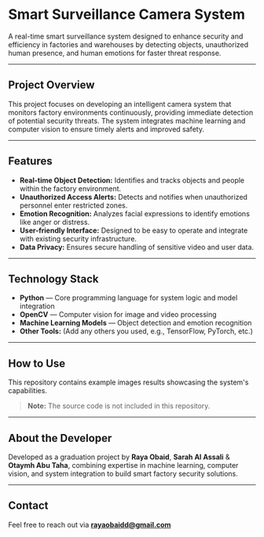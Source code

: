 # Smart Surveillance Camera System

A real-time smart surveillance system designed to enhance security and efficiency in factories and warehouses by detecting objects, unauthorized human presence, and human emotions for faster threat response.

---

## Project Overview

This project focuses on developing an intelligent camera system that monitors factory environments continuously, providing immediate detection of potential security threats. The system integrates machine learning and computer vision to ensure timely alerts and improved safety.

---

## Features

- **Real-time Object Detection:** Identifies and tracks objects and people within the factory environment.  
- **Unauthorized Access Alerts:** Detects and notifies when unauthorized personnel enter restricted zones.  
- **Emotion Recognition:** Analyzes facial expressions to identify emotions like anger or distress.  
- **User-friendly Interface:** Designed to be easy to operate and integrate with existing security infrastructure.  
- **Data Privacy:** Ensures secure handling of sensitive video and user data.

---

## Technology Stack

- **Python** — Core programming language for system logic and model integration  
- **OpenCV** — Computer vision for image and video processing  
- **Machine Learning Models** — Object detection and emotion recognition  
- **Other Tools:** (Add any others you used, e.g., TensorFlow, PyTorch, etc.)

---

## How to Use

This repository contains example images results showcasing the system's capabilities.

> **Note:** The source code is not included in this repository.

---

## About the Developer

Developed as a graduation project by **Raya Obaid**, **Sarah Al Assali** & **Otaymh Abu Taha**, combining expertise in machine learning, computer vision, and system integration to build smart factory security solutions.

---

## Contact

Feel free to reach out via **rayaobaidd@gmail.com**
